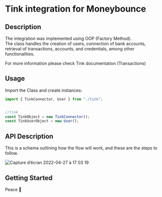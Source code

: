 <div id="top"></div>

# Tink integration for Moneybounce

## Description

The integration was implemented using OOP (Factory Method).<br> The class handles the creation of users, connection of bank accounts, retrieval of transactions, accounts, and credentials, among other functionalities.

For more information please check Tink documentation (Transactions)
## Usage

Import the Class and create instances:

```javascript
import { TinkConnector, User } from "./tink";


//tink
const TinkObject = new TinkConnector();
const TinkUserObject = new User();
```

## API Description

This is a schema outlining how the flow will work, and these are the steps to follow.<br>

![Capture d’écran 2022-04-27 à 17 03 19](https://user-images.githubusercontent.com/67472505/165549520-c43667ca-c6fe-41f1-8aba-4877c077ac00.png)

<!-- GETTING STARTED -->
## Getting Started

Peace 🤘
